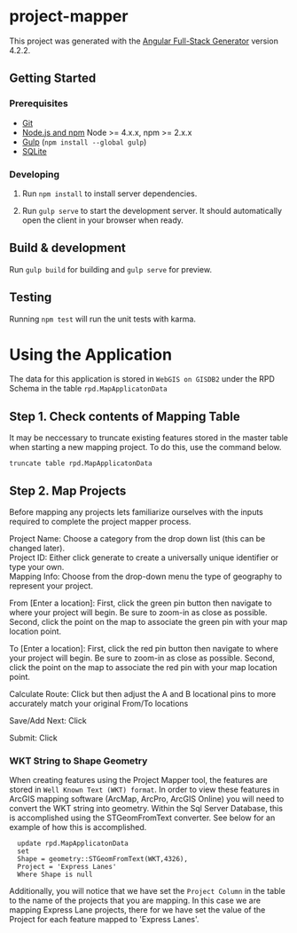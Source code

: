 # project-mapper

This project was generated with the [Angular Full-Stack Generator](https://github.com/DaftMonk/generator-angular-fullstack) version 4.2.2.

## Getting Started

### Prerequisites

- [Git](https://git-scm.com/)
- [Node.js and npm](nodejs.org) Node >= 4.x.x, npm >= 2.x.x
- [Gulp](http://gulpjs.com/) (`npm install --global gulp`)
- [SQLite](https://www.sqlite.org/quickstart.html)

### Developing

1. Run `npm install` to install server dependencies.

2. Run `gulp serve` to start the development server. It should automatically open the client in your browser when ready.

## Build & development

Run `gulp build` for building and `gulp serve` for preview.

## Testing

Running `npm test` will run the unit tests with karma.

# Using the Application
The data for this application is stored in `WebGIS on GISDB2` under the RPD Schema in the table `rpd.MapApplicatonData`

## Step 1. Check contents of Mapping Table
It may be neccessary to truncate existing features stored in the master table when starting a new mapping project.  To do this, use the command below.

```
truncate table rpd.MapApplicatonData
```
## Step 2. Map Projects
Before mapping any projects lets familiarize ourselves with the inputs required to complete the project mapper process.

Project Name: Choose a category from the drop down list (this can be changed later).  
Project ID: Either click generate to create a universally unique identifier or type your own.  
Mapping Info: Choose from the drop-down menu the type of geography to represent your project.  

From [Enter a location]: First, click the green pin button then navigate to where your project will begin. Be sure to zoom-in as close as possible. Second, click the point on the map to associate the green pin with your map location point.

To [Enter a location]: First, click the red pin button then navigate to where your project will begin. Be sure to zoom-in as close as possible. Second, click the point on the map to associate the red pin with your map location point.

Calculate Route: Click but then adjust the A and B locational pins to more accurately match your original From/To locations 

Save/Add Next: Click

Submit: Click

### WKT String to Shape Geometry
When creating features using the Project Mapper tool, the features are stored in `Well Known Text (WKT) format`.  In order to view these features in ArcGIS mapping software (ArcMap, ArcPro, ArcGIS Online) you will need to convert the WKT string into geometry.  Within the Sql Server Database, this is accomplished using the STGeomFromText converter.  See below for an example of how this is accomplished.  

```
  update rpd.MapApplicatonData
  set 
  Shape = geometry::STGeomFromText(WKT,4326),
  Project = 'Express Lanes'
  Where Shape is null
```

Additionally, you will notice that we have set the `Project Column` in the table to the name of the projects that you are mapping.  In this case we are mapping Express Lane projects, there for we have set the value of the Project for each feature mapped to 'Express Lanes'.

